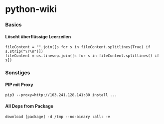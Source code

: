 # python-wiki

### Basics

#### Löscht überflüssige Leerzeilen
```
fileContent = "".join([s for s in fileContent.splitlines(True) if s.strip("\r\n")])
fileContent = os.linesep.join([s for s in fileContent.splitlines() if s])
```

### Sonstiges

#### PIP mit Proxy
```
pip3 --proxy=http://163.241.128.141:80 install ...
```

#### All Deps from Package
```
download [package] -d /tmp --no-binary :all: -v
```
